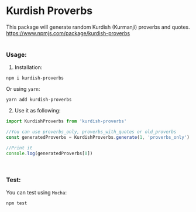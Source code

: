 # Kurdish Proverbs <br>

This package will generate random Kurdish (Kurmanji) proverbs and quotes.
<br>
https://www.npmjs.com/package/kurdish-proverbs <br><br>
### Usage: <br> 

1. Installation:
```shell
npm i kurdish-proverbs
```
Or using `yarn`:
```shell
yarn add kurdish-proverbs
```


2. Use it as following:
```javascript
import KurdishProverbs from 'kurdish-proverbs'

//You can use proverbs_only, proverbs_with_quotes or old_proverbs
const generatedProverbs = KurdishProverbs.generate(1, 'proverbs_only')

//Print it
console.log(generatedProverbs[0])
```

<br>

### Test:<br>
You can test using `Mocha`:<br>

```shell
npm test
```